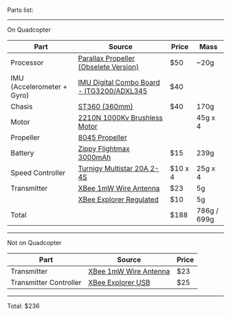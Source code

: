 Parts list:

---
On Quadcopter

| Part | Source | Price | Mass |
| ------------- | ------------- | ------------- | ------------- |
| Processor | [Parallax Propeller (Obselete Version)](http://www.parallax.com/microcontrollers/propeller) | $50 | ~20g |
| IMU (Accelerometer + Gyro) | [IMU Digital Combo Board - ITG3200/ADXL345](https://www.sparkfun.com/products/10121) | $40 |  |
| Chasis | [ST360 (360mm)](http://www.hobbyking.com/hobbyking/store/__28592__st360_quadcopter_frame_w_motors_and_propellers_360mm.html) | $40 | 170g |
| Motor | [2210N 1000Kv Brushless Motor](http://www.hobbyking.com/hobbyking/store/__8621__2210n_1000kv_brushless_motor.html) | | 45g x 4 |
| Propeller | [8045 Propeller](http://www.hobbyking.com/hobbyking/store/__22440__slow_fly_electric_prop_8045_sf_4_pc_green_.html) | |  |
| Battery | [Zippy Flightmax 3000mAh](http://www.hobbyking.com/hobbyking/store/__8851__ZIPPY_Flightmax_3000mAh_3S1P_20C.html) | $15 | 239g |
| Speed Controller | [Turnigy Multistar 20A 2-4S](http://www.hobbyking.com/hobbyking/store/__25364__Turnigy_Multistar_20_Amp_Multi_rotor_Brushless_ESC_2_4S.html) | $10 x 4 | 25g x 4 |
| Transmitter | [XBee 1mW Wire Antenna](https://www.sparkfun.com/products/8665) | $23 | 5g |
| | [XBee Explorer Regulated](https://www.sparkfun.com/products/11373) | $10 | 5g |
| Total | | $188 | 786g / 699g |

---
Not on Quadcopter

| Part | Source | Price |
| ------------- | ------------- | ------------- |
| Transmitter | [XBee 1mW Wire Antenna](https://www.sparkfun.com/products/8665) | $23 |
| Transmitter Controller | [XBee Explorer USB](https://www.sparkfun.com/products/8687) | $25 |

---

Total: $236
